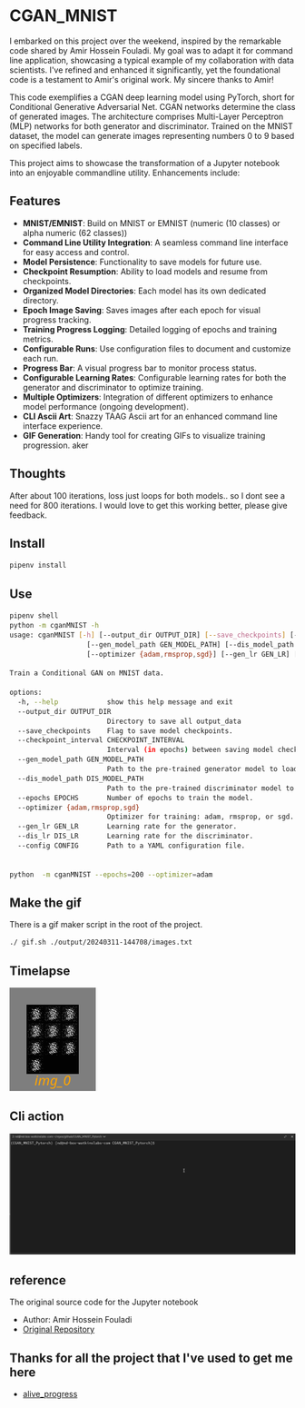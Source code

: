 # CGAN_MNIST

I embarked on this project over the weekend, inspired by the remarkable code shared by Amir Hossein Fouladi. My goal was to adapt it for command line application, showcasing a typical example of my collaboration with data scientists. I've refined and enhanced it significantly, yet the foundational code is a testament to Amir's original work. My sincere thanks to Amir!

This code exemplifies a CGAN deep learning model using PyTorch, short for Conditional Generative Adversarial Net. CGAN networks determine the class of generated images. The architecture comprises Multi-Layer Perceptron (MLP) networks for both generator and discriminator. Trained on the MNIST dataset, the model can generate images representing numbers 0 to 9 based on specified labels.

This project aims to showcase the transformation of a Jupyter notebook into an enjoyable commandline utility. Enhancements include:

## Features

- **MNIST/EMNIST**: Build on MNIST or EMNIST (numeric (10 classes) or alpha numeric (62 classes))
- **Command Line Utility Integration**: A seamless command line interface for easy access and control.
- **Model Persistence**: Functionality to save models for future use.
- **Checkpoint Resumption**: Ability to load models and resume from checkpoints.
- **Organized Model Directories**: Each model has its own dedicated directory.
- **Epoch Image Saving**: Saves images after each epoch for visual progress tracking.
- **Training Progress Logging**: Detailed logging of epochs and training metrics.
- **Configurable Runs**: Use configuration files to document and customize each run.
- **Progress Bar**: A visual progress bar to monitor process status.
- **Configurable Learning Rates**: Configurable learning rates for both the generator and discriminator to optimize training.
- **Multiple Optimizers**: Integration of different optimizers to enhance model performance (ongoing development).
- **CLI Ascii Art**: Snazzy TAAG Ascii art for an enhanced command line interface experience.
- **GIF Generation**: Handy tool for creating GIFs to visualize training progression.
aker

## Thoughts

After about 100 iterations, loss just loops for both models.. so I dont see a need for 800 iterations.
I would love to get this working better, please give feedback.

## Install

```bash
pipenv install
```

## Use

```bash
pipenv shell
python -m cganMNIST -h
usage: cganMNIST [-h] [--output_dir OUTPUT_DIR] [--save_checkpoints] [--checkpoint_interval CHECKPOINT_INTERVAL]
                   [--gen_model_path GEN_MODEL_PATH] [--dis_model_path DIS_MODEL_PATH] [--epochs EPOCHS]
                   [--optimizer {adam,rmsprop,sgd}] [--gen_lr GEN_LR] [--dis_lr DIS_LR] [--config CONFIG]

Train a Conditional GAN on MNIST data.

options:
  -h, --help            show this help message and exit
  --output_dir OUTPUT_DIR
                        Directory to save all output_data
  --save_checkpoints    Flag to save model checkpoints.
  --checkpoint_interval CHECKPOINT_INTERVAL
                        Interval (in epochs) between saving model checkpoints.
  --gen_model_path GEN_MODEL_PATH
                        Path to the pre-trained generator model to load.
  --dis_model_path DIS_MODEL_PATH
                        Path to the pre-trained discriminator model to load.
  --epochs EPOCHS       Number of epochs to train the model.
  --optimizer {adam,rmsprop,sgd}
                        Optimizer for training: adam, rmsprop, or sgd.
  --gen_lr GEN_LR       Learning rate for the generator.
  --dis_lr DIS_LR       Learning rate for the discriminator.
  --config CONFIG       Path to a YAML configuration file.


python  -m cganMNIST --epochs=200 --optimizer=adam

```

## Make the gif

There is a gif maker script in the root of the project.

```bash
./ gif.sh ./output/20240311-144708/images.txt
```

## Timelapse

![Compiled Output](assets/output.gif)

## Cli action

![CLI](assets/cli.gif)

## reference

The original source code for the Jupyter notebook

- Author: Amir Hossein Fouladi
- [Original Repository](https://github.com/Amir-Hofo/CGAN_MNIST_Pytorch/tree/main)

## Thanks for all the project that I've used to get me here

- [alive_progress](https://github.com/rsalmei/alive-progress?tab=readme-ov-file)